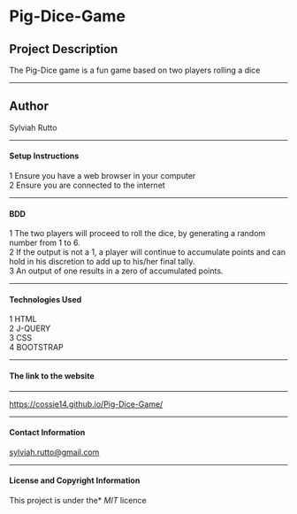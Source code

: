 # Pig-Dice-Game

##  Project Description
The Pig-Dice game is a fun game based on two players rolling a dice
 
 ---
## Author

Sylviah Rutto


---

#### Setup Instructions
1  Ensure you have a web browser in your computer<br>
2  Ensure you are connected to the internet



---

#### BDD
1 The two players will proceed to roll the dice, by generating a random number from 1 to 6.<br>
2 If the output is not a 1, a player will continue to accumulate points and can hold in his discretion to add up to his/her final tally.<br>
3 An output of one results in a zero of accumulated points.


---

#### Technologies Used   
  1 HTML<br>
  2 J-QUERY<br>
  3 CSS<br>
  4 BOOTSTRAP

---


#### The link to the website

----
https://cossie14.github.io/Pig-Dice-Game/


----

#### Contact Information
sylviah.rutto@gmail.com



---

#### License and Copyright Information
This project is under the* *MIT* licence
